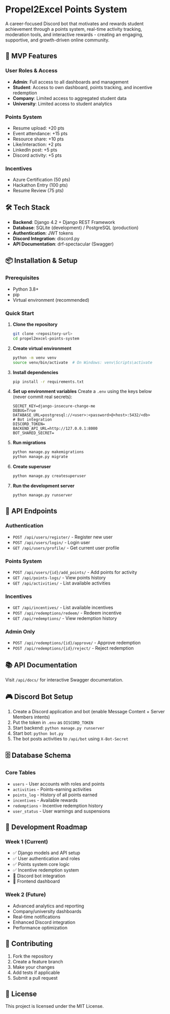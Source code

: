 # Propel2Excel Points System

A career-focused Discord bot that motivates and rewards student achievement through a points system, real-time activity tracking, moderation tools, and interactive rewards - creating an engaging, supportive, and growth-driven online community.

## 🚀 MVP Features

### User Roles & Access
- **Admin**: Full access to all dashboards and management
- **Student**: Access to own dashboard, points tracking, and incentive redemption
- **Company**: Limited access to aggregated student data
- **University**: Limited access to student analytics

### Points System
- Resume upload: +20 pts
- Event attendance: +15 pts
- Resource share: +10 pts
- Like/interaction: +2 pts
- LinkedIn post: +5 pts
- Discord activity: +5 pts

### Incentives
- Azure Certification (50 pts)
- Hackathon Entry (100 pts)
- Resume Review (75 pts)

## 🛠️ Tech Stack

- **Backend**: Django 4.2 + Django REST Framework
- **Database**: SQLite (development) / PostgreSQL (production)
- **Authentication**: JWT tokens
- **Discord Integration**: discord.py
- **API Documentation**: drf-spectacular (Swagger)

## 📦 Installation & Setup

### Prerequisites
- Python 3.8+
- pip
- Virtual environment (recommended)

### Quick Start

1. **Clone the repository**
   ```bash
   git clone <repository-url>
   cd propel2excel-points-system
   ```

2. **Create virtual environment**
   ```bash
   python -m venv venv
   source venv/bin/activate  # On Windows: venv\Scripts\activate
   ```

3. **Install dependencies**
   ```bash
   pip install -r requirements.txt
   ```

4. **Set up environment variables**
   Create a `.env` using the keys below (never commit real secrets):
   ```env
   SECRET_KEY=django-insecure-change-me
   DEBUG=True
   DATABASE_URL=postgresql://<user>:<password>@<host>:5432/<db>
   # Bot integration
   DISCORD_TOKEN=
   BACKEND_API_URL=http://127.0.0.1:8000
   BOT_SHARED_SECRET=
   ```

5. **Run migrations**
   ```bash
   python manage.py makemigrations
   python manage.py migrate
   ```

6. **Create superuser**
   ```bash
   python manage.py createsuperuser
   ```

7. **Run the development server**
   ```bash
   python manage.py runserver
   ```

## 🔗 API Endpoints

### Authentication
- `POST /api/users/register/` - Register new user
- `POST /api/users/login/` - Login user
- `GET /api/users/profile/` - Get current user profile

### Points System
- `POST /api/users/{id}/add_points/` - Add points for activity
- `GET /api/points-logs/` - View points history
- `GET /api/activities/` - List available activities

### Incentives
- `GET /api/incentives/` - List available incentives
- `POST /api/redemptions/redeem/` - Redeem incentive
- `GET /api/redemptions/` - View redemption history

### Admin Only
- `POST /api/redemptions/{id}/approve/` - Approve redemption
- `POST /api/redemptions/{id}/reject/` - Reject redemption

## 📚 API Documentation

Visit `/api/docs/` for interactive Swagger documentation.

## 🎮 Discord Bot Setup

1. Create a Discord application and bot (enable Message Content + Server Members intents)
2. Put the token in `.env` as `DISCORD_TOKEN`
3. Start backend: `python manage.py runserver`
4. Start bot: `python bot.py`
5. The bot posts activities to `/api/bot` using `X-Bot-Secret`

## 🗄️ Database Schema

### Core Tables
- `users` - User accounts with roles and points
- `activities` - Points-earning activities
- `points_log` - History of all points earned
- `incentives` - Available rewards
- `redemptions` - Incentive redemption history
- `user_status` - User warnings and suspensions

## 🚧 Development Roadmap

### Week 1 (Current)
- ✅ Django models and API setup
- ✅ User authentication and roles
- ✅ Points system core logic
- ✅ Incentive redemption system
- 🔄 Discord bot integration
- 🔄 Frontend dashboard

### Week 2 (Future)
- Advanced analytics and reporting
- Company/university dashboards
- Real-time notifications
- Enhanced Discord integration
- Performance optimization

## 🤝 Contributing

1. Fork the repository
2. Create a feature branch
3. Make your changes
4. Add tests if applicable
5. Submit a pull request

## 📄 License

This project is licensed under the MIT License.
